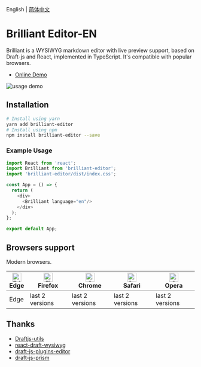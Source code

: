 English | [简体中文](./README.zh-CN.md)

# Brilliant Editor-EN

Brilliant is a WYSIWYG markdown editor with live preview support, based on Draft-js and React, implemented in TypeScript. It's compatible with popular browsers.


- [Online Demo](https://brilliant-js.com)

![usage demo](https://cdn.jsdelivr.net/gh/brilliant-js/brilliant/screenshots/editor.gif)


## Installation

```bash
# Install using yarn
yarn add brilliant-editor
# Install using npm
npm install brilliant-editor --save
```

### Example Usage

```javascript
import React from 'react';
import Brilliant from 'brilliant-editor';
import 'brilliant-editor/dist/index.css';

const App = () => {
  return (
    <div>
      <Brilliant language="en"/>
    </div>
  );
};

export default App;
```

## Browsers support

Modern browsers.

| [<img src="https://raw.githubusercontent.com/alrra/browser-logos/master/src/edge/edge_48x48.png" alt="Edge" width="24px" height="24px" />](http://godban.github.io/browsers-support-badges/)</br>Edge | [<img src="https://raw.githubusercontent.com/alrra/browser-logos/master/src/firefox/firefox_48x48.png" alt="Firefox" width="24px" height="24px" />](http://godban.github.io/browsers-support-badges/)</br>Firefox | [<img src="https://raw.githubusercontent.com/alrra/browser-logos/master/src/chrome/chrome_48x48.png" alt="Chrome" width="24px" height="24px" />](http://godban.github.io/browsers-support-badges/)</br>Chrome | [<img src="https://raw.githubusercontent.com/alrra/browser-logos/master/src/safari/safari_48x48.png" alt="Safari" width="24px" height="24px" />](http://godban.github.io/browsers-support-badges/)</br>Safari | [<img src="https://raw.githubusercontent.com/alrra/browser-logos/master/src/opera/opera_48x48.png" alt="Opera" width="24px" height="24px" />](http://godban.github.io/browsers-support-badges/)</br>Opera |
| --------- | --------- | --------- | --------- | --------- | 
|Edge| last 2 versions| last 2 versions| last 2 versions| last 2 versions

## Thanks

- [Draftjs-utils](https://github.com/jpuri/draftjs-utils) 
- [react-draft-wysiwyg](https://github.com/jpuri/react-draft-wysiwyg)
- [draft-js-plugins-editor](https://github.com/mediasilo/draft-js-plugins-editor) 
- [draft-js-prism](https://github.com/SamyPesse/draft-js-prism) 
